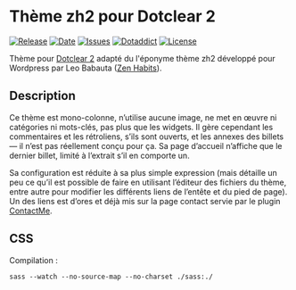 # Thème zh2 pour Dotclear 2

[![Release](https://img.shields.io/github/v/release/franck-paul/zh2)](https://github.com/franck-paul/zh2/releases)
[![Date](https://img.shields.io/github/release-date/franck-paul/zh2)](https://github.com/franck-paul/zh2/releases)
[![Issues](https://img.shields.io/github/issues/franck-paul/zh2)](https://github.com/franck-paul/zh2/issues)
[![Dotaddict](https://img.shields.io/badge/dotaddict-official-green.svg)](https://themes.dotaddict.org/dc2/details/zh2)
[![License](https://img.shields.io/github/license/franck-paul/zh2)](https://github.com/franck-paul/zh2/blob/master/LICENSE)

Thème pour [Dotclear 2](https://fr.dotclear.org/) adapté du l'éponyme thème zh2 développé pour Wordpress par Leo Babauta ([Zen Habits](http://zenhabits.net/)).

## Description

Ce thème est mono-colonne, n’utilise aucune image, ne met en œuvre ni catégories ni mots-clés, pas plus que les widgets. Il gère cependant les commentaires et les rétroliens, s’ils sont ouverts, et les annexes des billets — il n’est pas réellement conçu pour ça. Sa page d’accueil n’affiche que le dernier billet, limité à l’extrait s’il en comporte un.

Sa configuration est réduite à sa plus simple expression (mais détaille un peu ce qu’il est possible de faire en utilisant l’éditeur des fichiers du thème, entre autre pour modifier les différents liens de l’entête et du pied de page). Un des liens est d’ores et déjà mis sur la page contact servie par le plugin [ContactMe](https://plugins.dotaddict.org/dc2/details/contactMe).

## CSS

Compilation :

```terminal
sass --watch --no-source-map --no-charset ./sass:./
```

